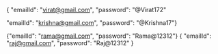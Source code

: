 
{ "emailId": "virat@gmail.com",
    "password": "@Virat172"

   "emailId": "krishna@gmail.com",
"password": "@Krishna17"}

{"emailId": "rama@gmail.com",
    "password": "Rama@12312"}
 {    "emailId": "raj@gmail.com",
    "password": "Raj@12312"
 }
 

